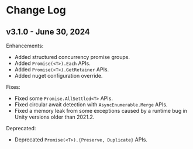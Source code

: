 # Change Log

## v3.1.0 - June 30, 2024

Enhancements:

- Added structured concurrency promise groups.
- Added `Promise(<T>).Each` APIs.
- Added `Promise(<T>).GetRetainer` APIs.
- Added nuget configuration override.

Fixes:

- Fixed some `Promise.AllSettled<T>` APIs.
- Fixed circular await detection with `AsyncEnumerable.Merge` APIs.
- Fixed a memory leak from some exceptions caused by a runtime bug in Unity versions older than 2021.2.

Deprecated:

- Deprecated `Promise(<T>).{Preserve, Duplicate}` APIs.

